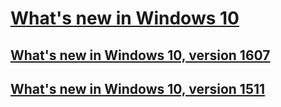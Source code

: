 # [What's new in Windows 10](index.md)
## [What's new in Windows 10, version 1607](whats-new-windows-10-version-1607.md)
## [What's new in Windows 10, version 1511](whats-new-windows-10-version-1507-and-1511.md)



